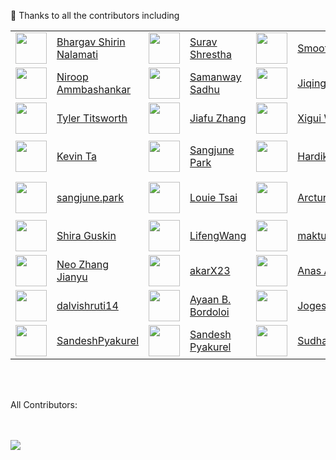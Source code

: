 :hammer: Thanks to all the contributors including
<table>
  <tr>
    <td> <img src="https://avatars.githubusercontent.com/u/106674601"   width = 50px height = 50px > </td> 
    <td><a href="https://github.com/bhargavshirin">Bhargav Shirin Nalamati</a></td>
    <td> <img src="https://avatars.githubusercontent.com/u/148626286"   width = 50px height = 50px > </td>
    <td><a href="https://github.com/shresthasurav)">Surav Shrestha</a></td>
    <td> <img src="https://avatars.githubusercontent.com/u/86610201"   width = 50px height = 50px > </td>
    <td><a href="https://github.com/Smoothieewastaken">Smoothieewastaken</a></td>
    <td> <img src="https://avatars.githubusercontent.com/u/19263306"   width = 50px height = 50px > </td>
    <td><a href="https://github.com/jmamou">Jonathan Mamou</a></td>
  </tr>

  <tr>
    <td> <img src="https://avatars.githubusercontent.com/u/38869685"   width = 50px height = 50px > </td>
    <td><a href="https://github.com/nammbash">Niroop Ammbashankar</a></td>
    <td> <img src="https://avatars.githubusercontent.com/u/24360328"   width = 50px height = 50px > </td>
    <td><a href="https://github.com/SamanwaySadhu">Samanway Sadhu</a></td>
    <td> <img src="https://avatars.githubusercontent.com/u/107918818"   width = 50px height = 50px > </td>
    <td><a href="https://github.com/jiqing-feng">Jiqing Feng</a></td>
    <td> <img src="https://avatars.githubusercontent.com/u/36058628"   width = 50px height = 50px > </td>
    <td><a href="https://github.com/sywangyi">Yi Wang</a></td>
  </tr>

  <tr>
    <td> <img src="https://avatars.githubusercontent.com/u/43555799"   width = 50px height = 50px > </td>
    <td><a href="https://github.com/tylertitsworth">Tyler Titsworth</a></td>
    <td> <img src="https://avatars.githubusercontent.com/u/40050405"   width = 50px height = 50px > </td>
    <td><a href="https://github.com/jiafuzha">Jiafu Zhang</a></td>
    <td> <img src="https://avatars.githubusercontent.com/u/111278656"   width = 50px height = 50px > </td>
    <td><a href="https://github.com/xiguiw">Xigui Wang</a></td>
    <td> <img src="https://avatars.githubusercontent.com/u/88080182"   width = 50px height = 50px > </td>
    <td><a href="https://github.com/huiyan2021">Huiyan Cao</a></td>

   </tr>

  <tr>
    <td> <img src="https://avatars.githubusercontent.com/u/116312994"   width = 50px height = 50px > </td>
    <td><a href="https://github.com/kta-intel">Kevin Ta</a></td>
    <td> <img src="https://avatars.githubusercontent.com/u/60810276"   width = 50px height = 50px > </td>
    <td><a href="https://github.com/JJukE">Sangjune Park</a></td>
    <td> <img src="https://avatars.githubusercontent.com/u/53142482"   width = 50px height = 50px > </td>
    <td><a href="https://github.com/JJukE">Hardik Kamboj</a></td>
    <td> <img src="https://avatars.githubusercontent.com/u/22633385"   width = 50px height = 50px > </td>
    <td><a href="https://github.com/eltociear">Ikko Eltociear Ashimine</a></td>

   </tr>

  <tr>
    <td> <img src="https://avatars.githubusercontent.com/u/28818972"   width = 50px height = 50px > </td>
    <td><a href="https://github.com/park12sj">sangjune.park</a></td>
    <td> <img src="https://avatars.githubusercontent.com/u/21761437"   width = 50px height = 50px > </td>
    <td><a href="https://github.com/louie-tsai">Louie Tsai</a></td>
    <td> <img src="https://avatars.githubusercontent.com/u/99889376"   width = 50px height = 50px > </td>
    <td><a href="https://github.com/Arcturus22">Arcturus22</a></td>
    <td> <img src="https://avatars.githubusercontent.com/u/128703909"   width = 50px height = 50px > </td>
    <td><a href="https://github.com/alienishi">Aditya Aryaman Das</a></td>
   </tr>

  <tr>
    <td> <img src="https://avatars.githubusercontent.com/u/30695324"   width = 50px height = 50px > </td>
    <td><a href="https://github.com/shira-g">Shira Guskin</a></td>
    <td> <img src="https://avatars.githubusercontent.com/u/5210110"   width = 50px height = 50px > </td>
    <td><a href="https://github.com/LifengWang">LifengWang</a></td>
    <td> <img src="https://avatars.githubusercontent.com/u/31421551"   width = 50px height = 50px > </td>
    <td><a href="https://github.com/maktukmak">maktukmak</a></td>
    <td> <img src="https://avatars.githubusercontent.com/u/136635052"   width = 50px height = 50px > </td>
    <td><a href="https://github.com/itayariel1">Itay Ariel</a></td>
   </tr>

  <tr>
    <td> <img src="https://avatars.githubusercontent.com/u/46982523"   width = 50px height = 50px > </td>
    <td><a href="https://github.com/NeoZhangJianyu">Neo Zhang Jianyu</a></td>
    <td> <img src="https://avatars.githubusercontent.com/u/63159924"   width = 50px height = 50px > </td>
    <td><a href="https://github.com/akarX23">akarX23</a></td>
    <td> <img src="https://avatars.githubusercontent.com/u/112881240"   width = 50px height = 50px > </td>
    <td><a href="https://github.com/aahouzi">Anas Ahouzi</a></td>
    <td> <img src="https://avatars.githubusercontent.com/u/5948851"   width = 50px height = 50px > </td>
    <td><a href="https://github.com/dc3671">Dino Chen</a></td>
  </tr>

  <tr>
    <td> <img src="https://avatars.githubusercontent.com/u/120911455"   width = 50px height = 50px > </td>
    <td><a href="https://github.com/dalvishruti14">dalvishruti14</a></td>
    <td> <img src="https://avatars.githubusercontent.com/u/64208057"   width = 50px height = 50px > </td>
    <td><a href="https://github.com/Ayaan49">Ayaan B. Bordoloi</a></td>
    <td> <img src="https://avatars.githubusercontent.com/u/114826902"   width = 50px height = 50px > </td>
    <td><a href="https://github.com/sonijogesh">Jogesh Soni</a></td>
    <td> <img src="https://avatars.githubusercontent.com/u/117426013"   width = 50px height = 50px > </td>
    <td><a href="https://github.com/RS-labhub">Rohan Sharma</a></td>
  </tr>


  <tr>
    <td> <img src="https://avatars.githubusercontent.com/u/85491057"   width = 50px height = 50px > </td>
    <td><a href="https://github.com/SandeshPyakurel">SandeshPyakurel</a></td>
    <td> <img src="https://avatars.githubusercontent.com/u/82999440"   width = 50px height = 50px > </td>
    <td><a href="https://github.com/Sandesh-Pyakurel">Sandesh Pyakurel</a></td>
    <td> <img src="https://avatars.githubusercontent.com/u/97780892"   width = 50px height = 50px > </td>
    <td><a href="https://github.com/sudhanshu-77">Sudhanshu Tripathi</a></td>
  </tr>



</table>

<br />
<br />

All Contributors:<br />
<br />
<br />

<a href="https://github.com/intel/intel-extension-for-transformers/graphs/contributors">
  <img src="https://contrib.rocks/image?repo=intel/intel-extension-for-transformers" />
</a>

